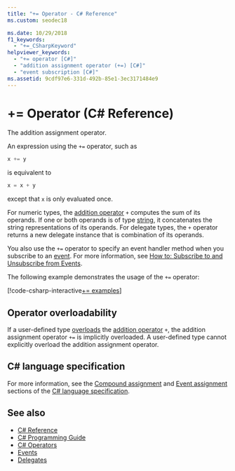 ```yaml
---
title: "+= Operator - C# Reference"
ms.custom: seodec18

ms.date: 10/29/2018
f1_keywords: 
  - "+=_CSharpKeyword"
helpviewer_keywords: 
  - "+= operator [C#]"
  - "addition assignment operator (+=) [C#]"
  - "event subscription [C#]"
ms.assetid: 9cdf97e6-331d-492b-85e1-3ec3171484e9
---
```

# += Operator (C# Reference)

The addition assignment operator.

An expression using the `+=` operator, such as

```csharp
x += y
```

is equivalent to

```csharp
x = x + y
```

except that `x` is only evaluated once.
  
For numeric types, the [addition operator](addition-operator.md) `+` computes the sum of its operands. If one or both operands is of type [string](../keywords/string.md), it concatenates the string representations of its operands. For delegate types, the `+` operator returns a new delegate instance that is combination of its operands.

You also use the `+=` operator to specify an event handler method when you subscribe to an [event](../keywords/event.md). For more information, see [How to: Subscribe to and Unsubscribe from Events](../../programming-guide/events/how-to-subscribe-to-and-unsubscribe-from-events.md).

The following example demonstrates the usage of the `+=` operator:

[!code-csharp-interactive[+= examples](~/samples/snippets/csharp/language-reference/operators/AdditionExamples.cs#AddAndAssign)]

## Operator overloadability

If a user-defined type [overloads](../keywords/operator.md) the [addition operator](addition-operator.md) `+`, the addition assignment operator `+=` is implicitly overloaded. A user-defined type cannot explicitly overload the addition assignment operator.

## C# language specification

For more information, see the [Compound assignment](~/_csharplang/spec/expressions.md#compound-assignment) and [Event assignment](~/_csharplang/spec/expressions.md#event-assignment) sections of the [C# language specification](../language-specification/index.md).
  
## See also

- [C# Reference](../index.md)
- [C# Programming Guide](../../programming-guide/index.md)
- [C# Operators](index.md)
- [Events](../../programming-guide/events/index.md)
- [Delegates](../../programming-guide/delegates/index.md)
